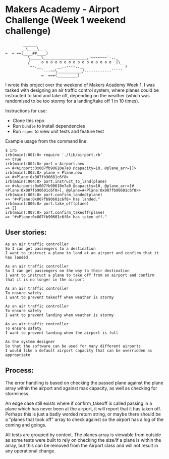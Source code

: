 # Makers Academy - Airport Challenge (Week 1 weekend challenge)
```
        ______
        _\____\___
=  = ==(____##____)
          \_____\___________________,-~~~~~~~`-.._
          /     o o o o o o o o o o o o o o o o  |\_
          `~-.__       __..----..__                  )
                `---~~\___________/------------`````
                =  ===(_________)

```

I wrote this project over the weekend of Makers Academy Week 1. I was tasked with designing an air traffic control system, where planes could be instructed to land and take off, depending on the weather (which was randomised to be too stormy for a landing/take off 1 in 10 times).

Instructions for use:
- Clone this repo
- Run ```bundle``` to install dependencies
- Run ```rspec``` to view unit tests and feature test

Example usage from the command line:
```
$ irb
irb(main):001:0> require './lib/airport.rb'
=> true
irb(main):002:0> port = Airport.new
=> #<Airport:0x007fb90610e7a0 @capacity=10, @plane_arr=[]>
irb(main):003:0> plane = Plane.new
=> #<Plane:0x007fb90601c6f8>
irb(main):004:0> port.instruct_to_land(plane)
=> #<Airport:0x007fb90610e7a0 @capacity=10, @plane_arr=[#<Plane:0x007fb90601c6f8>], @plane=#<Plane:0x007fb90601c6f8>>
irb(main):005:0> port.confirm_landed(plane)
=> "#<Plane:0x007fb90601c6f8> has landed."
irb(main):006:0> port.take_off(plane)
=> []
irb(main):007:0> port.confirm_takeoff(plane)
=> "#<Plane:0x007fb90601c6f8> has taken off."
```


## User stories:
```
As an air traffic controller 
So I can get passengers to a destination 
I want to instruct a plane to land at an airport and confirm that it has landed 

As an air traffic controller 
So I can get passengers on the way to their destination 
I want to instruct a plane to take off from an airport and confirm that it is no longer in the airport

As an air traffic controller 
To ensure safety 
I want to prevent takeoff when weather is stormy 

As an air traffic controller 
To ensure safety 
I want to prevent landing when weather is stormy 

As an air traffic controller 
To ensure safety 
I want to prevent landing when the airport is full 

As the system designer
So that the software can be used for many different airports
I would like a default airport capacity that can be overridden as appropriate
```

## Process:

The error handling is based on checking the passed plane against the plane array within the airport and against max capacity, as well as checking for storminess.

An edge case still exists where if confirm_takeoff is called passing in a plane which has never been at the airport, it will report that it has taken off. Perhaps this is just a badly worded return string, or maybe there should be a "planes that took off" array to check against so the airport has a log of the coming and goings.

All tests are grouped by context.
The planes array is viewable from outside as some tests were built to rely on checking the size/if a plane is within the array, but this can be removed from the Airport class and will not result in any operational change.
